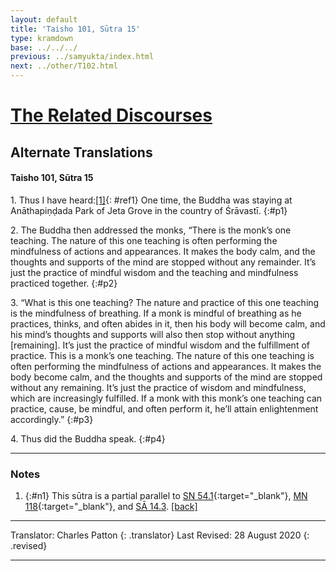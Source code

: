 ```yaml
---
layout: default
title: 'Taisho 101, Sūtra 15'
type: kramdown
base: ../../../
previous: ../samyukta/index.html
next: ../other/T102.html
---
```


# [The Related Discourses](../../index.html)
## Alternate Translations
#### Taisho 101, Sūtra 15

1\. Thus I have heard:[\[1\]](#n1){: #ref1} One time, the Buddha was staying at Anāthapiṇḍada Park of Jeta Grove in the country of Śrāvastī.
{:#p1}

2\. The Buddha then addressed the monks, “There is the monk’s one teaching. The nature of this one teaching is often performing the mindfulness of actions and appearances. It makes the body calm, and the thoughts and supports of the mind are stopped without any remainder. It’s just the practice of mindful wisdom and the teaching and mindfulness practiced together.
{:#p2}

3\. “What is this one teaching? The nature and practice of this one teaching is the mindfulness of breathing. If a monk is mindful of breathing as he practices, thinks, and often abides in it, then his body will become calm, and his mind’s thoughts and supports will also then stop without anything [remaining]. It’s just the practice of mindful wisdom and the fulfillment of practice. This is a monk’s one teaching. The nature of this one teaching is often performing the mindfulness of actions and appearances. It makes the body become calm, and the thoughts and supports of the mind are stopped without any remaining. It’s just the practice of wisdom and mindfulness, which are increasingly fulfilled. If a monk with this monk’s one teaching can practice, cause, be mindful, and often perform it, he’ll attain enlightenment accordingly.”
{:#p3}

4\. Thus did the Buddha speak.
{:#p4}

---

### Notes

1. {:#n1} This sūtra is a partial parallel to [SN 54.1](https://suttacentral.net/sn54.1){:target="_blank"}, [MN 118](https://suttacentral.net/mn118){:target="_blank"}, and [SĀ 14.3](../samyukta/14/SA14_3.html). [\[back\]](#ref1)

---

Translator: Charles Patton
{: .translator}
Last Revised: 28 August 2020
{: .revised}

---